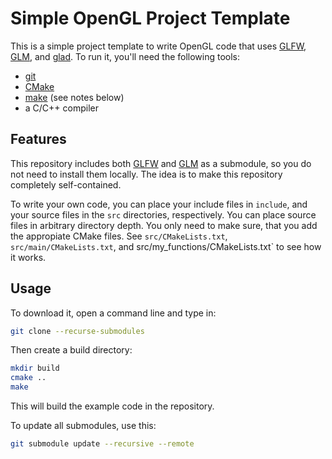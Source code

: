 # Simple OpenGL Project Template

This is a simple project template to write OpenGL code that uses [GLFW][1], [GLM][2], and [glad][3]. To run it, you'll need the following tools:

* [git][4]
* [CMake][5]
* [make][6] (see notes below)
* a C/C++ compiler

## Features

This repository includes both [GLFW][1] and [GLM][2] as a submodule, so you do not need to install them locally. The idea is to make this repository completely self-contained.

To write your own code, you can place your include files in `include`, and your source files in the `src` directories, respectively. You can place source files in arbitrary directory depth. You only need to make sure, that you add the appropiate CMake files. See `src/CMakeLists.txt`, `src/main/CMakeLists.txt`, and src/my_functions/CMakeLists.txt` to see how it works.

## Usage

To download it, open a command line and type in:

```bash
git clone --recurse-submodules 
```

Then create a build directory:

```bash
mkdir build
cmake ..
make
```

This will build the example code in the repository.

To update all submodules, use this:

```bash
git submodule update --recursive --remote
```

[1]: https://www.glfw.org
[2]: https://glm.g-truc.net/0.9.9/index.html
[3]: https://glad.dav1d.de
[4]: https://git-scm.com
[5]: https://cmake.org
[6]: https://www.gnu.org/software/make/
